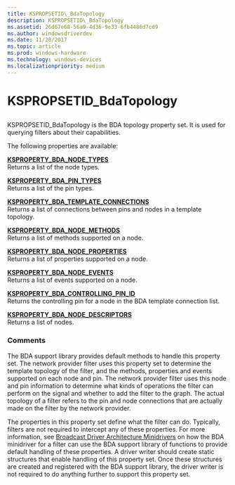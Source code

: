 ```yaml
---
title: KSPROPSETID\_BdaTopology
description: KSPROPSETID\_BdaTopology
ms.assetid: 26d67e68-56a9-4d36-9e33-6fb4486d7cd9
ms.author: windowsdriverdev
ms.date: 11/28/2017
ms.topic: article
ms.prod: windows-hardware
ms.technology: windows-devices
ms.localizationpriority: medium
---
```


# KSPROPSETID\_BdaTopology


## <span id="ddk_kspropsetid_bdatopology_ks"></span><span id="DDK_KSPROPSETID_BDATOPOLOGY_KS"></span>


KSPROPSETID\_BdaTopology is the BDA topology property set. It is used for querying filters about their capabilities.

The following properties are available:

<span id="KSPROPERTY_BDA_NODE_TYPES"></span><span id="ksproperty_bda_node_types"></span>[**KSPROPERTY\_BDA\_NODE\_TYPES**](ksproperty-bda-node-types.md)  
Returns a list of the node types.

<span id="KSPROPERTY_BDA_PIN_TYPES"></span><span id="ksproperty_bda_pin_types"></span>[**KSPROPERTY\_BDA\_PIN\_TYPES**](ksproperty-bda-pin-types.md)  
Returns a list of the pin types.

<span id="KSPROPERTY_BDA_TEMPLATE_CONNECTIONS"></span><span id="ksproperty_bda_template_connections"></span>[**KSPROPERTY\_BDA\_TEMPLATE\_CONNECTIONS**](ksproperty-bda-template-connections.md)  
Returns a list of connections between pins and nodes in a template topology.

<span id="KSPROPERTY_BDA_NODE_METHODS"></span><span id="ksproperty_bda_node_methods"></span>[**KSPROPERTY\_BDA\_NODE\_METHODS**](ksproperty-bda-node-methods.md)  
Returns a list of methods supported on a node.

<span id="KSPROPERTY_BDA_NODE_PROPERTIES"></span><span id="ksproperty_bda_node_properties"></span>[**KSPROPERTY\_BDA\_NODE\_PROPERTIES**](ksproperty-bda-node-properties.md)  
Returns a list of properties supported on a node.

<span id="KSPROPERTY_BDA_NODE_EVENTS"></span><span id="ksproperty_bda_node_events"></span>[**KSPROPERTY\_BDA\_NODE\_EVENTS**](ksproperty-bda-node-events.md)  
Returns a list of events supported on a node.

<span id="KSPROPERTY_BDA_CONTROLLING_PIN_ID"></span><span id="ksproperty_bda_controlling_pin_id"></span>[**KSPROPERTY\_BDA\_CONTROLLING\_PIN\_ID**](ksproperty-bda-controlling-pin-id.md)  
Returns the controlling pin for a node in the BDA template connection list.

<span id="KSPROPERTY_BDA_NODE_DESCRIPTORS"></span><span id="ksproperty_bda_node_descriptors"></span>[**KSPROPERTY\_BDA\_NODE\_DESCRIPTORS**](ksproperty-bda-node-descriptors.md)  
Returns a list of nodes.

### Comments

The BDA support library provides default methods to handle this property set. The network provider filter uses this property set to determine the template topology of the filter, and the methods, properties and events supported on each node and pin. The network provider filter uses this node and pin information to determine what kinds of operations the filter can perform on the signal and whether to add the filter to the graph. The actual topology of a filter refers to the pin and node connections that are actually made on the filter by the network provider.

The properties in this property set define what the filter can do. Typically, filters are not required to intercept any of these properties. For more information, see [Broadcast Driver Architecture Minidrivers](https://msdn.microsoft.com/library/windows/hardware/ff556588) on how the BDA minidriver for a filter can use the BDA support library of functions to provide default handling of these properties. A driver writer should create static structures that enable handling of this property set. Once these structures are created and registered with the BDA support library, the driver writer is not required to do anything further to support this property set.

 

 





